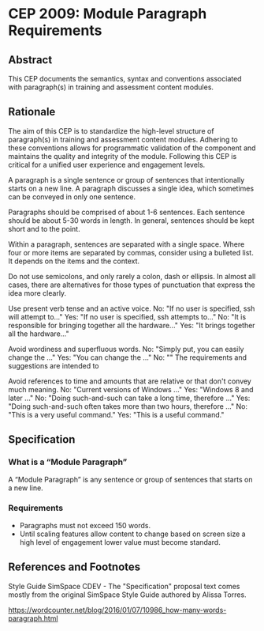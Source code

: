 # CEP 2009: Module Paragraph Requirements


## Abstract

This CEP documents the semantics, syntax and conventions associated with paragraph(s) in  training and assessment content modules. 

## Rationale

The aim of this CEP is to standardize the high-level structure of paragraph(s) in  training and assessment content modules. Adhering to these conventions allows for programmatic validation of the component and maintains the quality and integrity of the module. Following this CEP is critical for a unified user experience and engagement levels.

A paragraph is a single sentence or group of sentences that intentionally starts on a new line. A paragraph discusses a single idea, which sometimes can be conveyed in only one sentence.

Paragraphs should be comprised of about 1-6 sentences. Each sentence should be about 5-30 words in length. In general, sentences should be kept short and to the point.

Within a paragraph, sentences are separated with a single space. Where four or more items are separated by commas, consider using a bulleted list. It depends on the items and the context.

Do not use semicolons, and only rarely a colon, dash or ellipsis. In almost all cases, there are alternatives for those types of punctuation that express the idea more clearly.

Use present verb tense and an active voice.
 No: "If no user is specified, ssh will attempt to..."
 Yes: "If no user is specified, ssh attempts to..."
 No: "It is responsible for bringing together all the hardware..."
 Yes: "It brings together all the hardware..."
 
 Avoid wordiness and superfluous words.
 No: "Simply put, you can easily change the ..."
 Yes: "You can change the ..."
 No: ""
The requirements and suggestions are intended to 

Avoid references to time and amounts that are relative or that don't convey much meaning.
No: "Current versions of Windows ..."
Yes: "Windows 8 and later ..."
No: "Doing such-and-such can take a long time, therefore ..."
Yes: "Doing such-and-such often takes more than two hours, therefore ..."
No: "This is a very useful command."
Yes: "This is a useful command."

## Specification


### What is a “Module Paragraph”

 A “Module Paragraph” is any sentence or group of sentences that starts on a new line.

### Requirements

*  Paragraphs must not exceed 150 words.
*  Until scaling features allow content to change based on screen size a high level of engagement lower value must become standard. 

## References and Footnotes

Style Guide SimSpace CDEV - The "Specification" proposal text comes mostly from the original SimSpace Style Guide authored by Alissa Torres.

https://wordcounter.net/blog/2016/01/07/10986_how-many-words-paragraph.html

